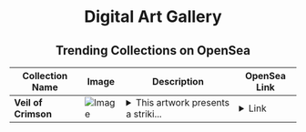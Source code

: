 <div align="center">

# Digital Art Gallery

## Trending Collections on OpenSea

| Collection Name                       | Image                                                                                     | Description                       | OpenSea Link                                                                                          |
|---------------------------------------|-------------------------------------------------------------------------------------------|-----------------------------------|--------------------------------------------------------------------------------------------------------|
| **Veil of Crimson** | ![Image](https://i.seadn.io/s/raw/files/21b25bc437bae09b13372dbd41d62dd4.webp?w=500&auto=format?w=200&auto=format) | <details><summary>This artwork presents a striki...</summary>This artwork presents a striking image of a face emerging through a layer of intense red paint. The closed eyes and serene expression contrast with the vibrancy of the red, evoking themes of identity and transformation. Through a bold, singular color, it reflects the delicate line between concealment and revelation.</details> | <details><summary>Link</summary>[Veil of Crimson](https://opensea.io/collection/veil-of-crimson)</details> |

</div>